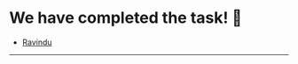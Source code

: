 # We have completed the task! :raised_hands:

- [Ravindu](https://ravj97.github.io/My-Site/)

---------------------------------------------------------------------------
